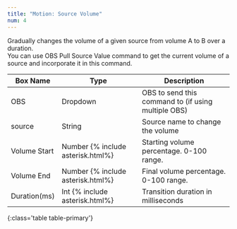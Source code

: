 ```yaml
---
title: "Motion: Source Volume"
num: 4
---
```

Gradually changes the volume of a given source from volume A to B over a duration.\
You can use OBS Pull Source Value command to get the current volume of a source and incorporate it in this command.


| Box Name | Type | Description | 
|-------|--------|--------
|OBS|Dropdown|OBS to send this command to (if using multiple OBS)|
|source	|String	|Source name to change the volume
|Volume Start 	|Number {% include asterisk.html%}|Starting volume percentage. 0-100 range.
|Volume End |	Number {% include asterisk.html%}|	Final volume percentage. 0-100 range.
|Duration(ms) |	Int {% include asterisk.html%} |	Transition duration in milliseconds
{:class='table table-primary'}









